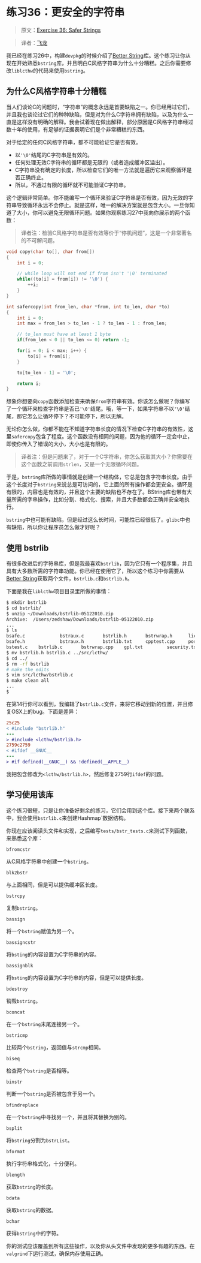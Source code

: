 # 练习36：更安全的字符串

> 原文：[Exercise 36: Safer Strings](http://c.learncodethehardway.org/book/ex36.html)

> 译者：[飞龙](https://github.com/wizardforcel)

我已经在练习26中，构建`devpkg`的时候介绍了[Better String](http://bstring.sourceforge.net/)库。这个练习让你从现在开始熟悉`bstring`库，并且明白C风格字符串为什么十分糟糕。之后你需要修改`liblcthw`的代码来使用`bstring`。

## 为什么C风格字符串十分糟糕

当人们谈论C的问题时，“字符串”的概念永远是首要缺陷之一。你已经用过它们，并且我也谈论过它们的种种缺陷，但是对为什么C字符串拥有缺陷，以及为什么一直是这样没有明确的解释。我会试着现在做出解释，部分原因是C风格字符串经过数十年的使用，有足够的证据表明它们是个非常糟糕的东西。

对于给定的任何C风格字符串，都不可能验证它是否有效。

+ 以`'\0'`结尾的C字符串是有效的。
+ 任何处理无效C字符串的循环都是无限的（或者造成缓冲区溢出）。
+ C字符串没有确定的长度，所以检查它们的唯一方法就是遍历它来观察循环是否正确终止。
+ 所以，不通过有限的循环就不可能验证C字符串。

这个逻辑非常简单。你不能编写一个循环来验证C字符串是否有效，因为无效的字符串导致循环永远不会停止。就是这样，唯一的解决方案就是包含大小。一旦你知道了大小，你可以避免无限循环问题。如果你观察练习27中我向你展示的两个函数：

> 译者注：检验C风格字符串是否有效等价于“停机问题”，这是一个非常著名的不可解问题。

```c
void copy(char to[], char from[])
{
    int i = 0;

    // while loop will not end if from isn't '\0' terminated
    while((to[i] = from[i]) != '\0') {
        ++i;
    }
}

int safercopy(int from_len, char *from, int to_len, char *to)
{
    int i = 0;
    int max = from_len > to_len - 1 ? to_len - 1 : from_len;

    // to_len must have at least 1 byte
    if(from_len < 0 || to_len <= 0) return -1;

    for(i = 0; i < max; i++) {
        to[i] = from[i];
    }

    to[to_len - 1] = '\0';

    return i;
}
```

想象你想要向`copy`函数添加检查来确保`from`字符串有效。你该怎么做呢？你编写了一个循环来检查字符串是否已`'\0'`结尾。哦，等一下，如果字符串不以`'\0'`结尾，那它怎么让循环停下？不可能停下，所以无解。

无论你怎么做，你都不能在不知道字符串长度的情况下检查C字符串的有效性，这里`safercopy`包含了程度。这个函数没有相同的问题，因为他的循环一定会中止，即使你传入了错误的大小，大小也是有限的。

> 译者注：但是问题来了，对于一个C字符串，你怎么获取其大小？你需要在这个函数之前调用`strlen`，又是一个无限循环问题。

于是，`bstring`库所做的事情就是创建一个结构体，它总是包含字符串长度。由于这个长度对于`bstring`来说总是可访问的，它上面的所有操作都会更安全。循环是有限的，内容也是有效的，并且这个主要的缺陷也不存在了。BString库也带有大量所需的字串操作，比如分割、格式化、搜索，并且大多数都会正确并安全地执行。

`bstring`中也可能有缺陷，但是经过这么长时间，可能性已经很低了。`glibc`中也有缺陷，所以你让程序员怎么做才好呢？

## 使用 bstrlib

有很多改进后的字符串库，但是我最喜欢`bstrlib`，因为它只有一个程序集，并且具有大多数所需的字符串功能。你已经在使用它了，所以这个练习中你需要从[Better String](http://bstring.sourceforge.net/)获取两个文件，`bstrlib.c`和`bstrlib.h`。

下面是我在`liblcthw`项目目录里所做的事情：

```sh
$ mkdir bstrlib
$ cd bstrlib/
$ unzip ~/Downloads/bstrlib-05122010.zip
Archive:  /Users/zedshaw/Downloads/bstrlib-05122010.zip
...
$ ls
bsafe.c             bstraux.c       bstrlib.h       bstrwrap.h      license.txt     test.cpp
bsafe.h             bstraux.h       bstrlib.txt     cpptest.cpp     porting.txt     testaux.c
bstest.c    bstrlib.c       bstrwrap.cpp    gpl.txt         security.txt
$ mv bstrlib.h bstrlib.c ../src/lcthw/
$ cd ../
$ rm -rf bstrlib
# make the edits
$ vim src/lcthw/bstrlib.c
$ make clean all
...
$
```
在第14行你可以看到，我编辑了`bstrlib.c`文件，来将它移动到新的位置，并且修复OSX上的bug。下面是差异：

```diff
25c25
< #include "bstrlib.h"
---
> #include <lcthw/bstrlib.h>
2759c2759
< #ifdef __GNUC__
---
> #if defined(__GNUC__) && !defined(__APPLE__)
```

我把包含修改为`<lcthw/bstrlib.h>`，然后修复2759行`ifdef`的问题。

## 学习使用该库

这个练习很短，只是让你准备好剩余的练习，它们会用到这个库。接下来两个联系中，我会使用`bstrlib.c`来创建Hashmap`数据结构。

你现在应该阅读头文件和实现，之后编写`tests/bstr_tests.c`来测试下列函数，来熟悉这个库：

`bfromcstr`

从C风格字符串中创建一个`bstring`。

`blk2bstr`

与上面相同，但是可以提供缓冲区长度。

`bstrcpy`

复制`bstring`。

`bassign`

将一个`bstring`赋值为另一个。

`bassigncstr`

将`bsting`的内容设置为C字符串的内容。

`bassignblk`

将`bsting`的内容设置为C字符串的内容，但是可以提供长度。

`bdestroy`

销毁`bstring`。

`bconcat`

在一个`bstring`末尾连接另一个。

`bstricmp`

比较两个`bstring`，返回值与`strcmp`相同。

`biseq`

检查两个`bstring`是否相等。

`binstr`

判断一个`bstring`是否被包含于另一个。

`bfindreplace`

在一个`bstring`中寻找另一个，并且将其替换为别的。

`bsplit`

将`bstring`分割为`bstrList`。

`bformat`

执行字符串格式化，十分便利。

`blength`

获取`bstring`的长度。

`bdata`

获取`bstring`的数据。

`bchar`

获得`bstring`中的字符。

你的测试应该覆盖到所有这些操作，以及你从头文件中发现的更多有趣的东西。在`valgrind`下运行测试，确保内存使用正确。
